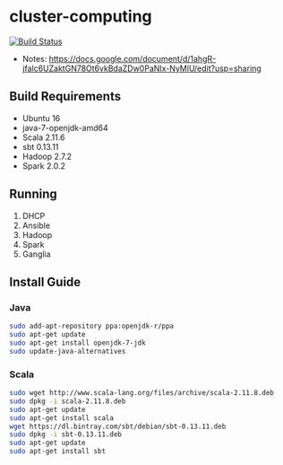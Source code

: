 # cluster-computing

[![Build Status](https://travis-ci.org/acswmu/cluster-computing.svg?branch=master)](https://travis-ci.org/acswmu/cluster-computing)
- Notes: https://docs.google.com/document/d/1ahgR-jfalc6UZaktGN78Ot6vkBdaZDw0PaNIx-NyMlU/edit?usp=sharing

## Build Requirements
- Ubuntu 16
- java-7-openjdk-amd64
- Scala 2.11.6
- sbt 0.13.11 
- Hadoop 2.7.2
- Spark 2.0.2

## Running
1. DHCP
2. Ansible
3. Hadoop
4. Spark
5. Ganglia

## Install Guide

### Java
```bash
sudo add-apt-repository ppa:openjdk-r/ppa
sudo apt-get update
sudo apt-get install openjdk-7-jdk
sudo update-java-alternatives
```
### Scala
```bash
sudo wget http://www.scala-lang.org/files/archive/scala-2.11.8.deb
sudo dpkg -i scala-2.11.8.deb
sudo apt-get update
sudo apt-get install scala
wget https://dl.bintray.com/sbt/debian/sbt-0.13.11.deb
sudo dpkg -i sbt-0.13.11.deb
sudo apt-get update
sudo apt-get install sbt
```
